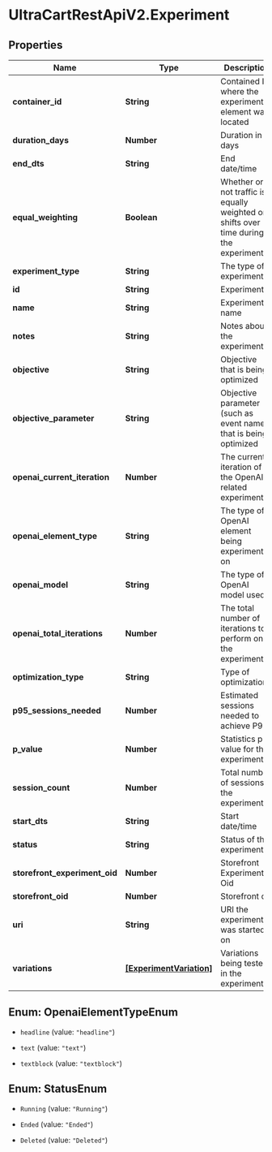 # UltraCartRestApiV2.Experiment

## Properties
Name | Type | Description | Notes
------------ | ------------- | ------------- | -------------
**container_id** | **String** | Contained ID where the experiment element was located | [optional] 
**duration_days** | **Number** | Duration in days | [optional] 
**end_dts** | **String** | End date/time | [optional] 
**equal_weighting** | **Boolean** | Whether or not traffic is equally weighted or shifts over time during the experiment | [optional] 
**experiment_type** | **String** | The type of experiment | [optional] 
**id** | **String** | Experiment id | [optional] 
**name** | **String** | Experiment name | [optional] 
**notes** | **String** | Notes about the experiment | [optional] 
**objective** | **String** | Objective that is being optimized | [optional] 
**objective_parameter** | **String** | Objective parameter (such as event name) that is being optimized | [optional] 
**openai_current_iteration** | **Number** | The current iteration of the OpenAI related experiment | [optional] 
**openai_element_type** | **String** | The type of OpenAI element being experimented on | [optional] 
**openai_model** | **String** | The type of OpenAI model used | [optional] 
**openai_total_iterations** | **Number** | The total number of iterations to perform on the experiment | [optional] 
**optimization_type** | **String** | Type of optimization | [optional] 
**p95_sessions_needed** | **Number** | Estimated sessions needed to achieve P95 | [optional] 
**p_value** | **Number** | Statistics p-value for the experiment | [optional] 
**session_count** | **Number** | Total number of sessions in the experiment | [optional] 
**start_dts** | **String** | Start date/time | [optional] 
**status** | **String** | Status of the experiment | [optional] 
**storefront_experiment_oid** | **Number** | Storefront Experiment Oid | [optional] 
**storefront_oid** | **Number** | Storefront oid | [optional] 
**uri** | **String** | URI the experiment was started on | [optional] 
**variations** | [**[ExperimentVariation]**](ExperimentVariation.md) | Variations being tested in the experiment | [optional] 


<a name="OpenaiElementTypeEnum"></a>
## Enum: OpenaiElementTypeEnum


* `headline` (value: `"headline"`)

* `text` (value: `"text"`)

* `textblock` (value: `"textblock"`)




<a name="StatusEnum"></a>
## Enum: StatusEnum


* `Running` (value: `"Running"`)

* `Ended` (value: `"Ended"`)

* `Deleted` (value: `"Deleted"`)




